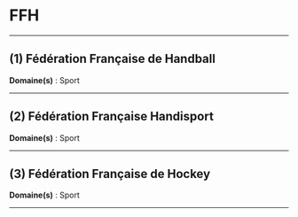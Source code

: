 # FFH

--------------------

## (1) Fédération Française de Handball

**Domaine(s)** : Sport

--------------------

## (2) Fédération Française Handisport

**Domaine(s)** : Sport

--------------------

## (3) Fédération Française de Hockey

**Domaine(s)** : Sport

--------------------